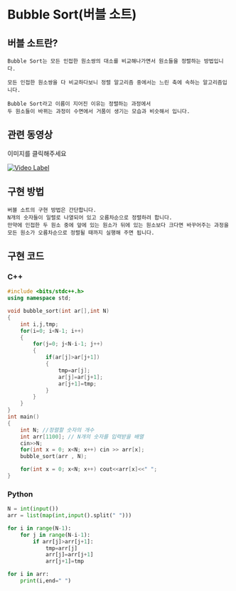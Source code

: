 # Bubble Sort(버블 소트)

## 버블 소트란?

    Bubble Sort는 모든 인접한 원소쌍의 대소를 비교해나가면서 원소들을 정렬하는 방법입니다.  
  
    모든 인접한 원소쌍을 다 비교하다보니 정렬 알고리즘 중에서는 느린 축에 속하는 알고리즘입니다.  
  
    Bubble Sort라고 이름이 지어진 이유는 정렬하는 과정에서  
    두 원소들이 바뀌는 과정이 수면에서 거품이 생기는 모습과 비슷해서 입니다.

## 관련 동영상
  
이미지를 클릭해주세요  
  
[![Video Label](http://img.youtube.com/vi/ebI54DXYQG8/0.jpg)](https://youtu.be/ebI54DXYQG8?t=52)

## 구현 방법

    버블 소트의 구현 방법은 간단합니다.
    N개의 숫자들이 일렬로 나열되어 있고 오름차순으로 정렬하려 합니다.  
    만약에 인접한 두 원소 중에 앞에 있는 원소가 뒤에 있는 원소보다 크다면 바꾸어주는 과정을  
    모든 원소가 오름차순으로 정렬될 때까지 실행해 주면 됩니다.

## 구현 코드

### C++

```C++
#include <bits/stdc++.h>
using namespace std;

void bubble_sort(int ar[],int N)
{
    int i,j,tmp;
    for(i=0; i<N-1; i++)
    {
        for(j=0; j<N-i-1; j++)
        {
            if(ar[j]>ar[j+1])
            {
                tmp=ar[j];
                ar[j]=ar[j+1];
                ar[j+1]=tmp;
            }
        }
    }
}
int main()
{
    int N; //정렬할 숫자의 개수
    int arr[1100]; // N개의 숫자를 입력받을 배열
    cin>>N;
    for(int x = 0; x<N; x++) cin >> arr[x];
    bubble_sort(arr , N);

    for(int x = 0; x<N; x++) cout<<arr[x]<<" ";
}
```

### Python

```python
N = int(input())
arr = list(map(int,input().split(" ")))

for i in range(N-1):
    for j in range(N-i-1):
        if arr[j]>arr[j+1]:
            tmp=arr[j]
            arr[j]=arr[j+1]
            arr[j+1]=tmp

for i in arr:
    print(i,end=" ")
```